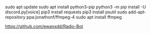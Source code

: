 sudo apt update
sudo apt install python3-pip
python3 -m pip install -U discord.py[voice]
pip3 install requests
pip3 install psutil
sudo add-apt-repository ppa:jonathonf/ffmpeg-4
sudo apt install ffmpeg

https://github.com/ewanxdd/Radio-Bot
